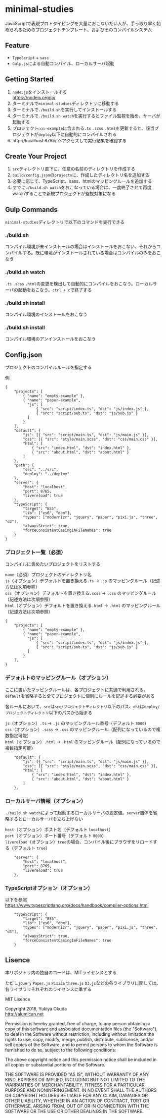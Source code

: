 # minimal-studies
JavaScriptで表現プロトタイピングを大量におこないたい人が、手っ取り早く始められるためのプロジェクトテンプレート、およびそのコンパイルシステム

## Feature
- `TypeScript` + `sass`
- `Gulp.js`による自動コンパイル、ローカルサーバ起動

## Getting Started
1. `node.js`をインストールする  
https://nodejs.org/ja/
2. ターミナルで`minimal-studies`ディレクトリに移動する
3. ターミナルで`./build.sh`を実行してインストールする
4. ターミナルで`./build.sh watch`を実行するとファイル監視を始め、サーバが起動する
5. プロジェクト`○○○-example`に含まれる`.ts` `.scss` `.html`を更新すると、該当プロジェクトが`deploy`以下に自動的にコンパイルされる
6. http://localhost:8765/ へアクセスして実行結果を確認する

## Create Your Project
1. `src`ディレクトリ直下に、任意の名前のディレクトリを作成する
2. `build/config.json`の`projects`に、作成したディレクトリ名を追加する
3. 必要に応じて、TypeScript、sass、htmlのマッピングルールを追加する
4. すでに`./build.sh watch`をおこなっている場合は、一度終了させて再度watchすることで新規プロジェクトが監視対象になる

## Gulp Commands
`minimal-studies`ディレクトリで以下のコマンドを実行できる

### ./build.sh
コンパイル環境が未インストールの場合はインストールをおこない、それからコンパイルする。既に環境がインストールされている場合はコンパイルのみをおこなう

### ./build.sh watch
`.ts` `.scss` `.html`の変更を検出して自動的にコンパイルをおこなう。ローカルサーバの起動をおこなう。`ctrl + c`で終了する

### ./build.sh install
コンパイル環境のインストールをおこなう

### ./build.sh install
コンパイル環境のアンインストールをおこなう

## Config.json
プロジェクトのコンパイルルールを指定する

例
```
{
	"projects": [
		{ "name": "empty-example" },
		{ "name": "paper-example",
		  "js": [
			  { "src": "script/index.ts", "dst": "js/index.js" },
			  { "src": "script/sub.ts", "dst": "js/sub.js" }
		  ]
		}
	],
	"default": {
		"js": [{ "src": "script/main.ts", "dst": "js/main.js" }],
		"css": [{ "src": "style/main.scss", "dst": "css/main.css" }],
		"html": [
			{ "src": "index.html", "dst": "index.html" },
			{ "src": "about.html", "dst": "about.html" }
		]
	},
	"path": {
		"src": "../src",
		"deploy": "../deploy"
	},
	"server": {
		"host": "localhost",
		"port": 8765,
		"livereload": true
	},
	"typeScript": {
		"target": "ES5",
		"lib": ["es6", "dom"],
		"types": ["modernizr", "jquery", "paper", "pixi.js", "three", "d3"],
		"alwaysStrict": true,
		"forceConsistentCasingInFileNames": true
	}
}
```

### プロジェクト一覧（必須）
コンパイルに含めたいプロジェクトをリストする

`name`（必須）プロジェクトのディレクトリ名  
`js`（オプション）デフォルトを置き換える`.ts` → `.js` のマッピングルール（記述方法は次項参照）  
`css`（オプション）デフォルトを置き換える`.scss` → `.css` のマッピングルール（記述方法は次項参照）  
`html`（オプション）デフォルトを置き換える`.html` → `.html` のマッピングルール（記述方法は次項参照）  
```
{
	"projects": [
		{ "name": "empty-example" },
		{ "name": "paper-example",
		  "js": [
			  { "src": "script/index.ts", "dst": "js/index.js" },
			  { "src": "script/sub.ts", "dst": "js/sub.js" }
		  ]
		}
	],
}
```

### デフォルトのマッピングルール（オプション）
ここに書いたマッピングルールは、各プロジェクトに共通で利用される。`default`を省略すると全てプロジェクトに個別にルールを記述する必要がある

各ルールにおいて、`src`は`src/プロジェクトディレクトリ`以下のパス、`dst`は`deploy/プロジェクトディレクトリ`以下のパスから始まる

`js`（オプション）`.ts` → `.js` のマッピングルール番号（デフォルト `8000`）  
`css`（オプション）`.scss` → `.css` のマッピングルール（配列になっているので複数指定可能）  
`html`（オプション）`.html` → `.html` のマッピングルール（配列になっているので複数指定可能）  
```
	"default": {
		"js": [{ "src": "script/main.ts", "dst": "js/main.js" }],
		"css": [{ "src": "style/main.scss", "dst": "css/main.css" }],
		"html": [
			{ "src": "index.html", "dst": "index.html" },
			{ "src": "about.html", "dst": "about.html" }
		]
	},
```

### ローカルサーバ情報（オプション）
`./build.sh watch`によって起動するローカルサーバの設定値。`server`自体を省略するとローカルサーバを立ち上げない

`host`（オプション）ポスト名（デフォルト `localhost`）  
`port`（オプション）ポート番号（デフォルト `8000`）  
`livereload`（オプション）`true`の場合、コンパイル後にブラウザをリロードする（デフォルト `true`）  
```
	"server": {
		"host": "localhost",
		"port": 8765,
		"livereload": true
	},
```

### TypeScriptオプション（オプション）
以下を参照  
https://www.typescriptlang.org/docs/handbook/compiler-options.html
```
	"typeScript": {
		"target": "ES5",
		"lib": ["es6", "dom"],
		"types": ["modernizr", "jquery", "paper", "pixi.js", "three", "d3"],
		"alwaysStrict": true,
		"forceConsistentCasingInFileNames": true
	}
```

## Lisence

本リポジトリ内の独自のコードは、MITライセンスとする

ただし`jQuery` `Paper.js` `PixiJS` `three.js` `D3.js`などの各ライブラリに関しては、各ライブラリそれぞれのライセンスに準ずる

MIT Lisence

Copyright 2018, Yukiya Okuda  
http://alumican.net

Permission is hereby granted, free of charge, to any person obtaining a copy of this software and associated documentation files (the "Software"), to deal in the Software without restriction, including without limitation the rights to use, copy, modify, merge, publish, distribute, sublicense, and/or sell copies of the Software, and to permit persons to whom the Software is furnished to do so, subject to the following conditions:

The above copyright notice and this permission notice shall be included in all copies or substantial portions of the Software.

THE SOFTWARE IS PROVIDED "AS IS", WITHOUT WARRANTY OF ANY KIND, EXPRESS OR IMPLIED, INCLUDING BUT NOT LIMITED TO THE WARRANTIES OF MERCHANTABILITY, FITNESS FOR A PARTICULAR PURPOSE AND NONINFRINGEMENT. IN NO EVENT SHALL THE AUTHORS OR COPYRIGHT HOLDERS BE LIABLE FOR ANY CLAIM, DAMAGES OR OTHER LIABILITY, WHETHER IN AN ACTION OF CONTRACT, TORT OR OTHERWISE, ARISING FROM, OUT OF OR IN CONNECTION WITH THE SOFTWARE OR THE USE OR OTHER DEALINGS IN THE SOFTWARE.